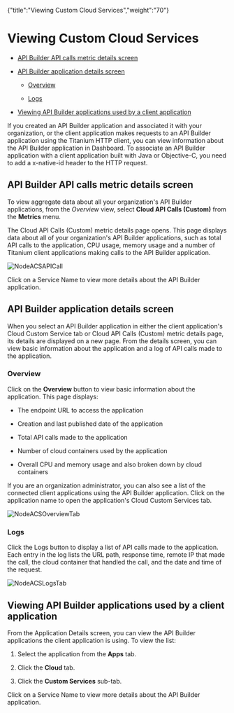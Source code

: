{"title":"Viewing Custom Cloud Services","weight":"70"} 

# Viewing Custom Cloud Services

*   [API Builder API calls metric details screen](#APIBuilderAPIcallsmetricdetailsscreen)
    
*   [API Builder application details screen](#APIBuilderapplicationdetailsscreen)
    
    *   [Overview](#Overview)
        
    *   [Logs](#Logs)
        
*   [Viewing API Builder applications used by a client application](#ViewingAPIBuilderapplicationsusedbyaclientapplication)
    

If you created an API Builder application and associated it with your organization, or the client application makes requests to an API Builder application using the Titanium HTTP client, you can view information about the API Builder application in Dashboard. To associate an API Builder application with a client application built with Java or Objective-C, you need to add a x-native-id header to the HTTP request.

## API Builder API calls metric details screen

To view aggregate data about all your organization's API Builder applications, from the _Overview_ view, select **Cloud API Calls (Custom)** from the **Metrics** menu.

The Cloud API Calls (Custom) metric details page opens. This page displays data about all of your organization's API Builder applications, such as total API calls to the application, CPU usage, memory usage and a number of Titanium client applications making calls to the API Builder application.

![NodeACSAPICall](/Images/appc/download/attachments/43298788/NodeACSAPICall.png)

Click on a Service Name to view more details about the API Builder application.

## API Builder application details screen

When you select an API Builder application in either the client application's Cloud Custom Service tab or Cloud API Calls (Custom) metric details page, its details are displayed on a new page. From the details screen, you can view basic information about the application and a log of API calls made to the application.

### Overview

Click on the **Overview** button to view basic information about the application. This page displays:

*   The endpoint URL to access the application
    
*   Creation and last published date of the application
    
*   Total API calls made to the application
    
*   Number of cloud containers used by the application
    
*   Overall CPU and memory usage and also broken down by cloud containers
    

If you are an organization administrator, you can also see a list of the connected client applications using the API Builder application. Click on the application name to open the application's Cloud Custom Services tab.

![NodeACSOverviewTab](/Images/appc/download/attachments/43298788/NodeACSOverviewTab.png)

### Logs

Click the Logs button to display a list of API calls made to the application. Each entry in the log lists the URL path, response time, remote IP that made the call, the cloud container that handled the call, and the date and time of the request.

![NodeACSLogsTab](/Images/appc/download/attachments/43298788/NodeACSLogsTab.png)

## Viewing API Builder applications used by a client application

From the Application Details screen, you can view the API Builder applications the client application is using. To view the list:

1.  Select the application from the **Apps** tab.
    
2.  Click the **Cloud** tab.
    
3.  Click the **Custom Services** sub-tab.
    

Click on a Service Name to view more details about the API Builder application.